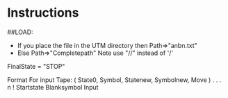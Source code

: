 # Instructions

##LOAD:
* If you place the file in the UTM directory then Path=>"anbn.txt"
* Else Path=>"Completepath" Note use "//" instead of '/'

FinalState = "STOP"	

Format For input Tape:
( State0, Symbol, Statenew, Symbolnew, Move )
		.
		.
		.
		n
!
Startstate
Blanksymbol
Input
